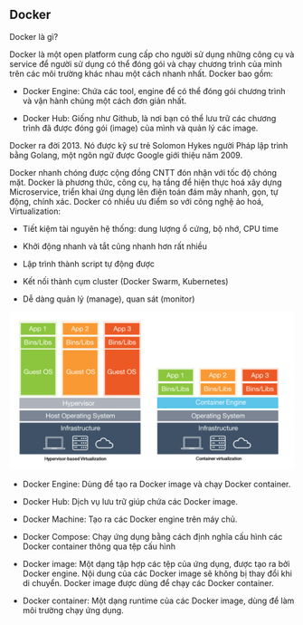 ## Docker

Docker là gì?

Docker là một open platform cung cấp cho người sử dụng những công cụ và service để người sử dụng có thể đóng gói và chạy chương trình của mình trên các môi trường khác nhau một cách nhanh nhất. Docker bao gồm:

* Docker Engine: Chứa các tool, engine để có thể đóng gói chương trình và vận hành chúng một cách đơn giản nhất.

* Docker Hub: Giống như Github, là nơi bạn có thể lưu trữ các chương trình đã được đóng gói (image) của mình và quản lý các image.

Docker ra đời 2013. Nó được kỹ sư trẻ Solomon Hykes người Pháp lập trình bằng Golang, một ngôn ngữ được Google giới thiệu năm 2009.

Docker nhanh chóng được cộng đồng CNTT đón nhận với tốc độ chóng mặt. Docker là phương thức, công cụ, hạ tầng để hiện thực hoá xây dựng Microservice, triển khai ứng dụng lên điện toán đám mây nhanh, gọn, tự động, chính xác. Docker có nhiều ưu điểm so với công nghệ ảo hoá, Virtualization:

* Tiết kiệm tài nguyên hệ thống: dung lượng ổ cứng, bộ nhớ, CPU time

* Khởi động nhanh và tắt cũng nhanh hơn rất nhiều

* Lập trình thành script tự động được

* Kết nối thành cụm cluster (Docker Swarm, Kubernetes)

* Dễ dàng quản lý (manage), quan sát (monitor)

<img src="/img/1.jpg">


* Docker Engine: Dùng để tạo ra Docker image và chạy Docker container.

* Docker Hub: Dịch vụ lưu trữ giúp chứa các Docker image.

* Docker Machine: Tạo ra các Docker engine trên máy chủ.

* Docker Compose: Chạy ứng dụng bằng cách định nghĩa cấu hình các Docker container thông qua tệp cấu hình

* Docker image: Một dạng tập hợp các tệp của ứng dụng, được tạo ra bởi Docker engine. Nội dung của các Docker image sẽ không bị thay đổi khi di chuyển. Docker image được dùng để chạy các Docker container.

* Docker container: Một dạng runtime của các Docker image, dùng để làm môi trường chạy ứng dụng.

